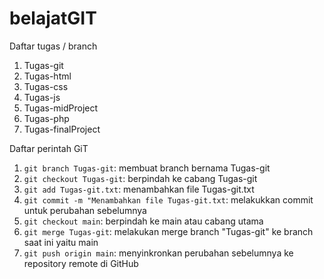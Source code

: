 # belajatGIT
Daftar tugas / branch
1. Tugas-git
2. Tugas-html
3. Tugas-css
4. Tugas-js
5. Tugas-midProject
6. Tugas-php
7. Tugas-finalProject
    
Daftar perintah GiT
1. `git branch Tugas-git`: membuat branch bernama Tugas-git
2. `git checkout Tugas-git`: berpindah ke cabang Tugas-git
3. `git add Tugas-git.txt`: menambahkan file Tugas-git.txt
4. `git commit -m "Menambahkan file Tugas-git.txt`: melakukkan commit untuk perubahan sebelumnya
5. `git checkout main`: berpindah ke main atau cabang utama
6. `git merge Tugas-git`: melakukan merge branch "Tugas-git" ke branch saat ini yaitu main
7. `git push origin main`: menyinkronkan perubahan sebelumnya ke repository remote di GitHub
